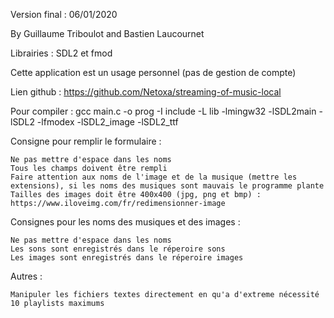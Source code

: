 Version final : 06/01/2020

By Guillaume Triboulot and Bastien Laucournet

Librairies : SDL2 et fmod

Cette application est un usage personnel (pas de gestion de compte)

Lien github : https://github.com/Netoxa/streaming-of-music-local

Pour compiler : gcc main.c -o prog -I include -L lib -lmingw32 -lSDL2main -lSDL2 -lfmodex -lSDL2_image -lSDL2_ttf

Consigne pour remplir le formulaire :

    Ne pas mettre d'espace dans les noms
    Tous les champs doivent être rempli
    Faire attention aux noms de l'image et de la musique (mettre les extensions), si les noms des musiques sont mauvais le programme plante
    Tailles des images doit être 400x400 (jpg, png et bmp) : https://www.iloveimg.com/fr/redimensionner-image

Consignes pour les noms des musiques et des images :

    Ne pas mettre d'espace dans les noms
    Les sons sont enregistrés dans le réperoire sons
    Les images sont enregistrés dans le réperoire images

Autres :

    Manipuler les fichiers textes directement en qu'a d'extreme nécessité
    10 playlists maximums